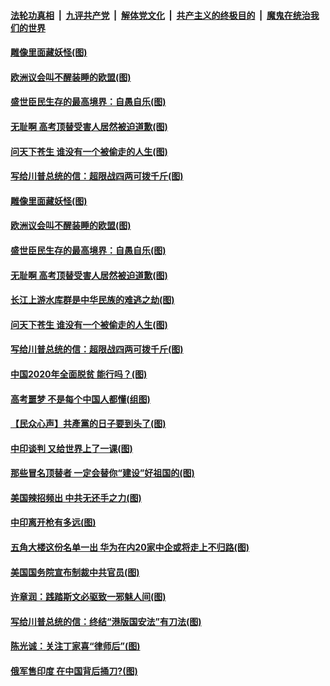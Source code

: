 

####  [法轮功真相](../../../../basic/blob/master/README.md?t=06291531) &nbsp;|&nbsp; [九评共产党](../../../../9ping.md/blob/master/README.md?t=06291531) &nbsp;|&nbsp; [解体党文化](../../../../jtdwh.md/blob/master/README.md?t=06291531)  &nbsp;|&nbsp; [共产主义的终极目的](../../../../gczydzjmd.md/blob/master/README.md?t=06291531) &nbsp;|&nbsp; [魔鬼在统治我们的世界](../../../../mgztzwmdsj.md/blob/master/README.md?t=06291531) 

#### [雕像里面藏妖怪(图)](../pages/p4/937959.md?t=06291531) 

#### [欧洲议会叫不醒装睡的欧盟(图)](../pages/p4/938033.md?t=06291531) 

#### [盛世臣民生存的最高境界：自愚自乐(图)](../pages/p4/938023.md?t=06291531) 

#### [无耻啊 高考顶替受害人居然被迫道歉(图)](../pages/p4/938030.md?t=06291531) 

#### [问天下苍生 谁没有一个被偷走的人生(图)](../pages/p4/938026.md?t=06291531) 

#### [写给川普总统的信：超限战四两可拨千斤(图)](../pages/p4/938021.md?t=06291531) 

#### [雕像里面藏妖怪(图)](../pages/p4/937959.md?t=06291531) 

#### [欧洲议会叫不醒装睡的欧盟(图)](../pages/p4/938033.md?t=06291531) 

#### [盛世臣民生存的最高境界：自愚自乐(图)](../pages/p4/938023.md?t=06291531) 

#### [无耻啊 高考顶替受害人居然被迫道歉(图)](../pages/p4/938030.md?t=06291531) 

#### [长江上游水库群是中华民族的难逃之劫(图)](../pages/p4/938022.md?t=06291531) 

#### [问天下苍生 谁没有一个被偷走的人生(图)](../pages/p4/938026.md?t=06291531) 

#### [写给川普总统的信：超限战四两可拨千斤(图)](../pages/p4/938021.md?t=06291531) 

#### [中国2020年全面脱贫 能行吗？(图)](../pages/p4/937928.md?t=06291531) 

#### [高考噩梦 不是每个中国人都懂(组图)](../pages/p4/937927.md?t=06291531) 

#### [【民众心声】共產黨的日子要到头了(图)](../pages/p4/937474.md?t=06291531) 

#### [中印谈判 又给世界上了一课(图)](../pages/p4/937868.md?t=06291531) 

#### [那些冒名顶替者 一定会替你“建设”好祖国的(图)](../pages/p4/937925.md?t=06291531) 

#### [美国辣招频出 中共无还手之力(图)](../pages/p4/937916.md?t=06291531) 

#### [中印离开枪有多远(图)](../pages/p4/937913.md?t=06291531) 

#### [五角大楼这份名单一出 华为在内20家中企或将走上不归路(图)](../pages/p4/937820.md?t=06291531) 

#### [美国国务院宣布制裁中共官员(图)](../pages/p4/937844.md?t=06291531) 

#### [许章润：践踏斯文必驱致一邪魅人间(图)](../pages/p4/937826.md?t=06291531) 

#### [写给川普总统的信：终结“港版国安法”有刀法(图)](../pages/p4/937833.md?t=06291531) 

#### [陈光诚：关注丁家喜“律师后”(图)](../pages/p4/937827.md?t=06291531) 

#### [俄军售印度 在中国背后捅刀?(图)](../pages/p4/937825.md?t=06291531) 

